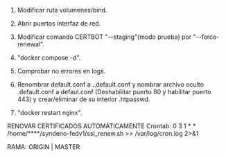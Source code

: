 1. Modificar ruta volumenes/bind.
2. Abrir puertos interfaz de red.
3. Modificar comando CERTBOT "--staging"(modo prueba) por "--force-renewal".
4. "docker compose -d".


1. Comprobar no errores en logs.
2. Renombrar default.conf a ..default.conf y nombrar archivo oculto .default.conf a defaul.conf (Deshabilitar puerto 80 y habilitar puerto 443) y crear/eliminar de su interior .htpasswd.
3. "docker restart nginx".



RENOVAR CERTIFICADOS AUTOMÁTICAMENTE
Crontab:
0 3 1 * * /home/****/syndeno-fedv1/ssl_renew.sh >> /var/log/cron.log 2>&1


RAMA:
ORIGIN | MASTER
